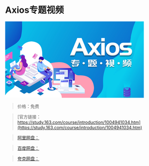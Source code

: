 # Axios专题视频

![img](../../../assets/study163/free/e36df861c6054a879b5c204b09c596be.jpg)

> 价格：免费

> [官方链接：https://study.163.com/course/introduction/1004941034.htm](https://study.163.com/course/introduction/1004941034.htm)

> [阿里网盘：]()

> [百度网盘：]()

> [夸克网盘：]()
